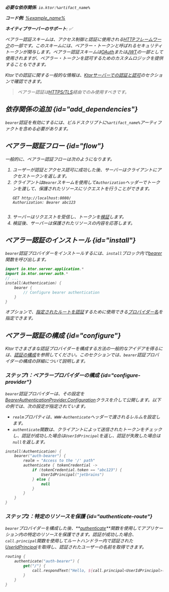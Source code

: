 [//]: # (title: Ktorサーバーでのベアラー認証)

<show-structure for="chapter" depth="2"/>

<var name="artifact_name" value="ktor-server-auth"/>

<tldr>
<p>
<b>必要な依存関係</b>: <code>io.ktor:%artifact_name%</code>
</p>
<var name="example_name" value="auth-bearer"/>
<p>
    <b>コード例</b>:
    <a href="https://github.com/ktorio/ktor-documentation/tree/%ktor_version%/codeSnippets/snippets/%example_name%">
        %example_name%
    </a>
</p>
<p>
    <b><Links href="/ktor/server-native" summary="KtorはKotlin/Nativeをサポートしており、追加のランタイムや仮想マシンなしでサーバーを実行できます。">ネイティブサーバー</Links>のサポート</b>: ✅
</p>
</tldr>

ベアラー認証スキームは、アクセス制御と認証に使用される[HTTPフレームワーク](https://developer.mozilla.org/en-US/docs/Web/HTTP/Authentication)の一部です。このスキームには、ベアラー・トークンと呼ばれるセキュリティトークンが関与します。ベアラー認証スキームは[OAuth](server-oauth.md)または[JWT](server-jwt.md)の一部として使用されますが、ベアラー・トークンを認可するためのカスタムロジックを提供することもできます。

Ktorでの認証に関する一般的な情報は、[Ktorサーバーでの認証と認可](server-auth.md)のセクションで確認できます。

> ベアラー認証は[HTTPS/TLS](server-ssl.md)経由でのみ使用すべきです。

## 依存関係の追加 {id="add_dependencies"}
`bearer`認証を有効にするには、ビルドスクリプトに`%artifact_name%`アーティファクトを含める必要があります。

<Tabs group="languages">
    <TabItem title="Gradle (Kotlin)" group-key="kotlin">
        <code-block lang="Kotlin" code="            implementation(&quot;io.ktor:%artifact_name%:$ktor_version&quot;)"/>
    </TabItem>
    <TabItem title="Gradle (Groovy)" group-key="groovy">
        <code-block lang="Groovy" code="            implementation &quot;io.ktor:%artifact_name%:$ktor_version&quot;"/>
    </TabItem>
    <TabItem title="Maven" group-key="maven">
        <code-block lang="XML" code="            &lt;dependency&gt;&#10;                &lt;groupId&gt;io.ktor&lt;/groupId&gt;&#10;                &lt;artifactId&gt;%artifact_name%-jvm&lt;/artifactId&gt;&#10;                &lt;version&gt;${ktor_version}&lt;/version&gt;&#10;            &lt;/dependency&gt;"/>
    </TabItem>
</Tabs>

## ベアラー認証フロー {id="flow"}

一般的に、ベアラー認証フローは次のようになります。

1.  ユーザーが認証とアクセス認可に成功した後、サーバーはクライアントにアクセストークンを返します。
2.  クライアントは`Bearer`スキームを使用して`Authorization`ヘッダーでトークンを渡して、保護されたリソースにリクエストを行うことができます。
    ```HTTP
    GET http://localhost:8080/
    Authorization: Bearer abc123
    
    
    ```
3.  サーバーはリクエストを受信し、トークンを[検証](#configure)します。
4.  検証後、サーバーは保護されたリソースの内容を応答します。

## ベアラー認証のインストール {id="install"}
`bearer`認証プロバイダーをインストールするには、`install`ブロック内で[bearer](https://api.ktor.io/ktor-server/ktor-server-plugins/ktor-server-auth/io.ktor.server.auth/bearer.html)関数を呼び出します。

```kotlin
import io.ktor.server.application.*
import io.ktor.server.auth.*
// ...
install(Authentication) {
    bearer {
        // Configure bearer authentication
    }
}
```

オプションで、[指定されたルートを認証](#authenticate-route)するために使用できる[プロバイダー名](server-auth.md#provider-name)を指定できます。

## ベアラー認証の構成 {id="configure"}

Ktorでさまざまな認証プロバイダーを構成する方法の一般的なアイデアを得るには、[認証の構成](server-auth.md#configure)を参照してください。このセクションでは、`bearer`認証プロバイダーの構成の詳細について説明します。

### ステップ1：ベアラープロバイダーの構成 {id="configure-provider"}

`bearer`認証プロバイダーは、その設定を[BearerAuthenticationProvider.Configuration](https://api.ktor.io/ktor-server/ktor-server-plugins/ktor-server-auth/io.ktor.server.auth/-bearer-authentication-provider/-config/index.html)クラスを介して公開します。以下の例では、次の設定が指定されています。
*   `realm`プロパティは、`WWW-Authenticate`ヘッダーで渡されるレルムを設定します。
*   `authenticate`関数は、クライアントによって送信されたトークンをチェックし、認証が成功した場合は`UserIdPrincipal`を返し、認証が失敗した場合は`null`を返します。

```kotlin
install(Authentication) {
    bearer("auth-bearer") {
        realm = "Access to the '/' path"
        authenticate { tokenCredential ->
            if (tokenCredential.token == "abc123") {
                UserIdPrincipal("jetbrains")
            } else {
                null
            }
        }
    }
}
```

### ステップ2：特定のリソースを保護 {id="authenticate-route"}

`bearer`プロバイダーを構成した後、**[authenticate](server-auth.md#authenticate-route)**関数を使用してアプリケーション内の特定のリソースを保護できます。認証が成功した場合、`call.principal`関数を使用してルートハンドラー内で認証された[UserIdPrincipal](https://api.ktor.io/ktor-server/ktor-server-plugins/ktor-server-auth/io.ktor.server.auth/-user-id-principal/index.html)を取得し、認証されたユーザーの名前を取得できます。

```kotlin
routing {
    authenticate("auth-bearer") {
        get("/") {
            call.respondText("Hello, ${call.principal<UserIdPrincipal>()?.name}!")
        }
    }
}